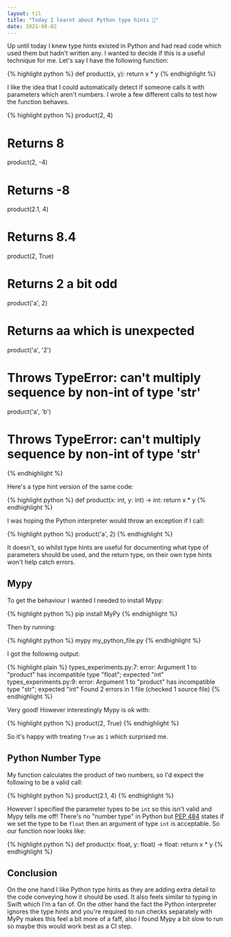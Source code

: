 ```yaml
---
layout: til
title: "Today I learnt about Python type hints 🐍"
date: 2021-08-02
---
```


Up until today I knew type hints existed in Python and had read code which used them but hadn't written any. I wanted to decide if this is a useful technique for me. Let's say I have the following function:

{% highlight python %}
def product(x, y):
    return x * y
{% endhighlight %}

I like the idea that I could automatically detect if someone calls it with parameters which aren't numbers. I wrote a few different calls to test how the function behaves.

{% highlight python %}
product(2, 4)
# Returns 8

product(2, -4)
# Returns -8

product(2.1, 4)
# Returns 8.4

product(2, True)
# Returns 2 a bit odd

product('a', 2)
# Returns aa which is unexpected

product('a', '2')
# Throws TypeError: can't multiply sequence by non-int of type 'str'

product('a', 'b')
# Throws TypeError: can't multiply sequence by non-int of type 'str'
{% endhighlight %}

Here's a type hint version of the same code:

{% highlight python %}
def product(x: int, y: int) -> int:
    return x * y
{% endhighlight %}

I was hoping the Python interpreter would throw an exception if I call:

{% highlight python %}
product('a', 2)
{% endhighlight %}

It doesn't, so whilst type hints are useful for documenting what type of parameters should be used, and the return type, on their own type hints won't help catch errors.

Mypy
----
To get the behaviour I wanted I needed to install Mypy:

{% highlight python %}
pip install MyPy
{% endhighlight %}

Then by running:

{% highlight python %}
mypy my_python_file.py
{% endhighlight %}

I got the following output:

{% highlight plain %}
types_experiments.py:7: error: Argument 1 to "product" has incompatible type "float"; expected "int"
types_experiments.py:9: error: Argument 1 to "product" has incompatible type "str"; expected "int"
Found 2 errors in 1 file (checked 1 source file)
{% endhighlight %}

Very good! However interestingly Mypy is ok with:

{% highlight python %}
product(2, True)
{% endhighlight %}

So it's happy with treating `True` as `1` which surprised me.

Python Number Type
------------------
My function calculates the product of two numbers, so I'd expect the following to be a valid call:

{% highlight python %}
product(2.1, 4)
{% endhighlight %}

However I specified the parameter types to be `int` so this isn't valid and Mypy tells me off! There's no "number type" in Python but [PEP 484](https://www.python.org/dev/peps/pep-0484/#the-numeric-tower) states if we set the type to be `float` then an argument of type `int` is acceptable. So our function now looks like:

{% highlight python %}
def product(x: float, y: float) -> float:
    return x * y
{% endhighlight %}


Conclusion
----------
On the one hand I like Python type hints as they are adding extra detail to the code conveying how it should be used. It also feels similar to typing in Swift which I'm a fan of. On the other hand the fact the Python interpreter ignores the type hints and you're required to run checks separately with MyPy makes this feel a bit more of a faff, also I found Mypy a bit slow to run so maybe this would work best as a CI step.